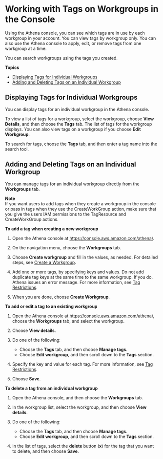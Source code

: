 # Working with Tags on Workgroups in the Console<a name="tags-console"></a>

Using the Athena console, you can see which tags are in use by each workgroup in your account\. You can view tags by workgroup only\. You can also use the Athena console to apply, edit, or remove tags from one workgroup at a time\.

You can search workgroups using the tags you created\.

**Topics**
+ [Displaying Tags for Individual Workgroups](#tags-display)
+ [Adding and Deleting Tags on an Individual Workgroup](#tags-add-delete)

## Displaying Tags for Individual Workgroups<a name="tags-display"></a>

You can display tags for an individual workgroup in the Athena console\. 

To view a list of tags for a workgroup, select the workgroup, choose **View Details**, and then choose the **Tags** tab\. The list of tags for the workgroup displays\. You can also view tags on a workgroup if you choose **Edit Workgroup**\.

To search for tags, choose the **Tags** tab, and then enter a tag name into the search tool\.

## Adding and Deleting Tags on an Individual Workgroup<a name="tags-add-delete"></a>

You can manage tags for an individual workgroup directly from the **Workgroups** tab\.

**Note**  
If you want users to add tags when they create a workgroup in the console or pass in tags when they use the CreateWorkGroup action, make sure that you give the users IAM permissions to the TagResource and CreateWorkGroup actions\.



**To add a tag when creating a new workgroup**

1. Open the Athena console at [https://console\.aws\.amazon\.com/athena/](https://console.aws.amazon.com/athena/home)\.

1. On the navigation menu, choose the **Workgroups** tab\.

1. Choose **Create workgroup** and fill in the values, as needed\. For detailed steps, see [Create a Workgroup](workgroups-create-update-delete.md#creating-workgroups)\.

1. Add one or more tags, by specifying keys and values\. Do not add duplicate tag keys at the same time to the same workgroup\. If you do, Athena issues an error message\. For more information, see [Tag Restrictions](tags.md#tag-restrictions)\.

1. When you are done, choose **Create Workgroup**\.

**To add or edit a tag to an existing workgroup**

1. Open the Athena console at [https://console\.aws\.amazon\.com/athena/](https://console.aws.amazon.com/athena/home), choose the **Workgroups** tab, and select the workgroup\.

1. Choose **View details**\.

1. Do one of the following:
   + Choose the **Tags** tab, and then choose **Manage tags**\. 
   + Choose **Edit workgroup**, and then scroll down to the **Tags** section\.

1. Specify the key and value for each tag\. For more information, see [Tag Restrictions](tags.md#tag-restrictions)\.

1. Choose **Save**\.

**To delete a tag from an individual workgroup**

1. Open the Athena console, and then choose the **Workgroups** tab\.

1. In the workgroup list, select the workgroup, and then choose **View details**\.

1. Do one of the following:
   + Choose the **Tags** tab, and then choose **Manage tags**\. 
   + Choose **Edit workgroup**, and then scroll down to the **Tags** section\.

1. In the list of tags, select the **delete** button \(**x**\) for the tag that you want to delete, and then choose **Save**\.